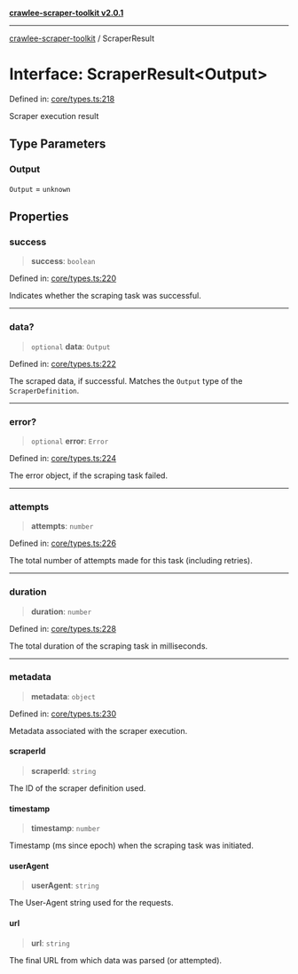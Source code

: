 [**crawlee-scraper-toolkit v2.0.1**](../README.md)

***

[crawlee-scraper-toolkit](../globals.md) / ScraperResult

# Interface: ScraperResult\<Output\>

Defined in: [core/types.ts:218](https://github.com/devalexanderdaza/crawlee-scraper-toolkit/blob/main/src/core/types.ts#L218)

Scraper execution result

## Type Parameters

### Output

`Output` = `unknown`

## Properties

### success

> **success**: `boolean`

Defined in: [core/types.ts:220](https://github.com/devalexanderdaza/crawlee-scraper-toolkit/blob/main/src/core/types.ts#L220)

Indicates whether the scraping task was successful.

***

### data?

> `optional` **data**: `Output`

Defined in: [core/types.ts:222](https://github.com/devalexanderdaza/crawlee-scraper-toolkit/blob/main/src/core/types.ts#L222)

The scraped data, if successful. Matches the `Output` type of the `ScraperDefinition`.

***

### error?

> `optional` **error**: `Error`

Defined in: [core/types.ts:224](https://github.com/devalexanderdaza/crawlee-scraper-toolkit/blob/main/src/core/types.ts#L224)

The error object, if the scraping task failed.

***

### attempts

> **attempts**: `number`

Defined in: [core/types.ts:226](https://github.com/devalexanderdaza/crawlee-scraper-toolkit/blob/main/src/core/types.ts#L226)

The total number of attempts made for this task (including retries).

***

### duration

> **duration**: `number`

Defined in: [core/types.ts:228](https://github.com/devalexanderdaza/crawlee-scraper-toolkit/blob/main/src/core/types.ts#L228)

The total duration of the scraping task in milliseconds.

***

### metadata

> **metadata**: `object`

Defined in: [core/types.ts:230](https://github.com/devalexanderdaza/crawlee-scraper-toolkit/blob/main/src/core/types.ts#L230)

Metadata associated with the scraper execution.

#### scraperId

> **scraperId**: `string`

The ID of the scraper definition used.

#### timestamp

> **timestamp**: `number`

Timestamp (ms since epoch) when the scraping task was initiated.

#### userAgent

> **userAgent**: `string`

The User-Agent string used for the requests.

#### url

> **url**: `string`

The final URL from which data was parsed (or attempted).
